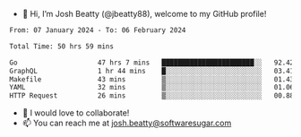 - 👋 Hi, I’m Josh Beatty (@jbeatty88), welcome to my GitHub profile!

<!--START_SECTION:waka-->

```txt
From: 07 January 2024 - To: 06 February 2024

Total Time: 50 hrs 59 mins

Go                    47 hrs 7 mins   ███████████████████████░░   92.42 %
GraphQL               1 hr 44 mins    █░░░░░░░░░░░░░░░░░░░░░░░░   03.41 %
Makefile              43 mins         ▒░░░░░░░░░░░░░░░░░░░░░░░░   01.43 %
YAML                  32 mins         ▒░░░░░░░░░░░░░░░░░░░░░░░░   01.06 %
HTTP Request          26 mins         ▒░░░░░░░░░░░░░░░░░░░░░░░░   00.88 %
```

<!--END_SECTION:waka-->

- 💞️ I would love to collaborate!
- 📫 You can reach me at josh.beatty@softwaresugar.com

<!---
jbeatty88/jbeatty88 is a ✨ special ✨ repository because its `README.md` (this file) appears on your GitHub profile.
You can click the Preview link to take a look at your changes.
--->
